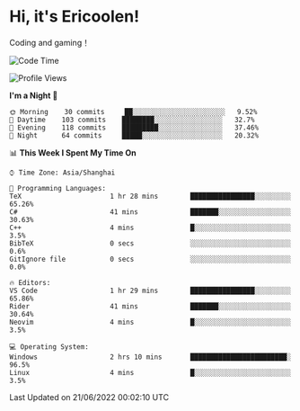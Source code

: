 # Hi, it's Ericoolen!
Coding and gaming！

<!--START_SECTION:waka-->
![Code Time](http://img.shields.io/badge/Code%20Time-318%20hrs%2051%20mins-blue)

![Profile Views](http://img.shields.io/badge/Profile%20Views-0-blue)

**I'm a Night 🦉** 

```text
🌞 Morning    30 commits     ██░░░░░░░░░░░░░░░░░░░░░░░   9.52% 
🌆 Daytime    103 commits    ████████░░░░░░░░░░░░░░░░░   32.7% 
🌃 Evening    118 commits    █████████░░░░░░░░░░░░░░░░   37.46% 
🌙 Night      64 commits     █████░░░░░░░░░░░░░░░░░░░░   20.32%

```


📊 **This Week I Spent My Time On** 

```text
⌚︎ Time Zone: Asia/Shanghai

💬 Programming Languages: 
TeX                      1 hr 28 mins        ████████████████░░░░░░░░░   65.26% 
C#                       41 mins             ███████░░░░░░░░░░░░░░░░░░   30.63% 
C++                      4 mins              █░░░░░░░░░░░░░░░░░░░░░░░░   3.5% 
BibTeX                   0 secs              ░░░░░░░░░░░░░░░░░░░░░░░░░   0.6% 
GitIgnore file           0 secs              ░░░░░░░░░░░░░░░░░░░░░░░░░   0.0%

🔥 Editors: 
VS Code                  1 hr 29 mins        ████████████████░░░░░░░░░   65.86% 
Rider                    41 mins             ███████░░░░░░░░░░░░░░░░░░   30.64% 
Neovim                   4 mins              █░░░░░░░░░░░░░░░░░░░░░░░░   3.5%

💻 Operating System: 
Windows                  2 hrs 10 mins       ████████████████████████░   96.5% 
Linux                    4 mins              █░░░░░░░░░░░░░░░░░░░░░░░░   3.5%

```


 Last Updated on 21/06/2022 00:02:10 UTC
<!--END_SECTION:waka-->


